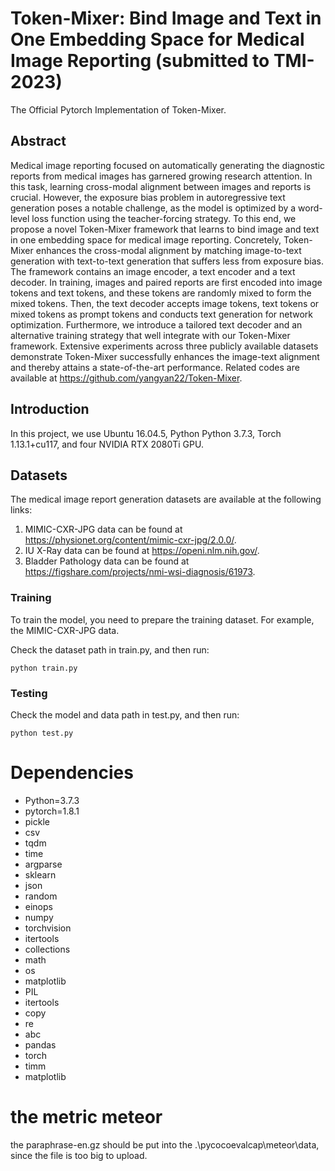 # Token-Mixer: Bind Image and Text in One Embedding Space for Medical Image Reporting (submitted to TMI-2023)
The Official Pytorch Implementation of Token-Mixer. 

## Abstract
Medical image reporting focused on automatically generating the diagnostic reports from medical images has garnered growing research attention. In this task, learning cross-modal alignment between images and reports is crucial. However, the exposure bias problem in autoregressive text generation poses a notable challenge, as the model is optimized by a word-level loss function using the teacher-forcing strategy. To this end, we propose a novel Token-Mixer framework that learns to bind image and text in one embedding space for medical image reporting. Concretely, Token-Mixer enhances the cross-modal alignment by matching image-to-text generation with text-to-text generation that suffers less from exposure bias. The framework contains an image encoder, a text encoder and a text decoder. In training, images and paired reports are first encoded into image tokens and text tokens, and these tokens are randomly mixed to form the mixed tokens. Then, the text decoder accepts image tokens, text tokens or mixed tokens as prompt tokens and conducts text generation for network optimization. Furthermore, we introduce a tailored text decoder and an alternative training strategy that well integrate with our Token-Mixer framework. Extensive experiments across three publicly available datasets demonstrate Token-Mixer successfully enhances the image-text alignment and thereby attains a state-of-the-art performance. Related codes are available at https://github.com/yangyan22/Token-Mixer.

## Introduction
In this project, we use Ubuntu 16.04.5, Python Python 3.7.3, Torch 1.13.1+cu117, and four NVIDIA RTX 2080Ti GPU. 

## Datasets
The medical image report generation datasets are available at the following links:
1. MIMIC-CXR-JPG data can be found at https://physionet.org/content/mimic-cxr-jpg/2.0.0/.
2. IU X-Ray data can be found at https://openi.nlm.nih.gov/.
3. Bladder Pathology data can be found at https://figshare.com/projects/nmi-wsi-diagnosis/61973.

### Training

To train the model, you need to prepare the training dataset. For example, the MIMIC-CXR-JPG data.

Check the dataset path in train.py, and then run:
```
python train.py
```

### Testing

Check the model and data path in test.py, and then run:

```
python test.py
```

# Dependencies
  - Python=3.7.3
  - pytorch=1.8.1
  - pickle
  - csv
  - tqdm
  - time
  - argparse
  - sklearn
  - json
  - random
  - einops
  - numpy 
  - torchvision 
  - itertools
  - collections
  - math
  - os
  - matplotlib
  - PIL 
  - itertools
  - copy
  - re
  - abc
  - pandas
  - torch
  - timm
  - matplotlib

# the metric meteor
the paraphrase-en.gz should be put into the .\pycocoevalcap\meteor\data, since the file is too big to upload.
